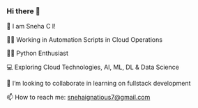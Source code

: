 ### Hi there 👋

👋  I am Sneha C I!

👩‍💻  Working in Automation Scripts in Cloud Operations

👩‍🎓 Python Enthusiast

💻  Exploring Cloud Technologies, AI, ML, DL & Data Science
 
🧠  I’m looking to collaborate in learning on fullstack development

📫  How to reach me: snehaignatious7@gmail.com
